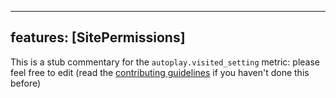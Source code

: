 
---
features: [SitePermissions]
---

This is a stub commentary for the `autoplay.visited_setting` metric: please feel free to edit (read the
[contributing guidelines](https://github.com/mozilla/glean-annotations/blob/main/CONTRIBUTING.md)
if you haven't done this before)
